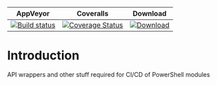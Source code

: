 | AppVeyor | Coveralls | Download |
| :------: | :-------: | :------: |
| [![Build status](https://ci.appveyor.com/api/projects/status/ijd4vlndr72wtdss?svg=true)](https://ci.appveyor.com/project/nicholasdille/powershell-cicd) | [![Coverage Status](https://coveralls.io/repos/github/nicholasdille/PowerShell-CICD/badge.svg?branch=master)](https://coveralls.io/github/nicholasdille/PowerShell-CICD?branch=master) | [![Download](https://img.shields.io/badge/powershellgallery-CICD-blue.svg)](https://www.powershellgallery.com/packages/CICD/) 

# Introduction

API wrappers and other stuff required for CI/CD of PowerShell modules